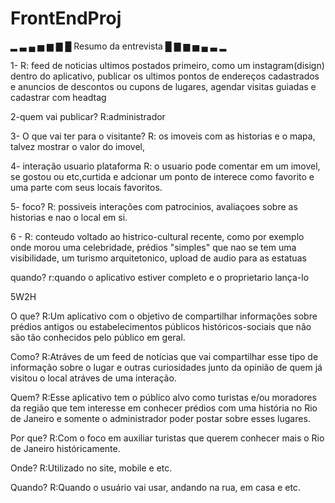 # FrontEndProj

▂ ▃ ▄ ▅ ▆ ▇ █ Resumo da entrevista █ ▇ ▆ ▅ ▄ ▃ ▂  

                                                               
1-
R: feed de noticias ultimos postados primeiro, como um instagram(disign) dentro do aplicativo, publicar os ultimos 
pontos de endereços cadastrados e anuncios de descontos ou cupons de lugares, agendar visitas guiadas e cadastrar com headtag


2-quem vai publicar?
R:administrador


3- O que vai ter para o visitante? 
R: os imoveis com as historias e o mapa, talvez mostrar o valor do imovel,


4- interação usuario plataforma 
R: o usuario pode comentar em um imovel, se gostou ou etc,curtida e adcionar um ponto de interece como favorito e uma parte com seus locais favoritos.


5- foco?
R: possiveis interações com patrocinios, avaliaçoes sobre as historias e nao o local em si.


6 -
R: conteudo voltado ao histrico-cultural recente, como por exemplo onde morou uma celebridade, prédios "simples" que nao se tem uma visibilidade, 
um turismo arquitetonico, upload de audio para as estatuas



quando?
r:quando o aplicativo estiver completo e o proprietario lança-lo



5W2H

O que?
R:Um aplicativo com o objetivo de compartilhar informações sobre prédios antigos ou estabelecimentos públicos históricos-sociais que não são tão conhecidos pelo público em geral.


Como?
R:Atráves de um feed de notícias que vai compartilhar esse tipo de informação sobre o lugar e outras curiosidades junto da opinião de quem já visitou o local atráves de uma interação.


Quem?
R:Esse aplicativo tem o público alvo como turistas e/ou moradores da região que tem interesse em conhecer prédios com uma história no Rio de Janeiro e somente o administrador poder postar sobre esses lugares. 

Por que?
R:Com o foco em auxiliar turistas que querem conhecer mais o Rio de Janeiro históricamente.

Onde?
R:Utilizado no site, mobile e etc.

Quando?
R:Quando o usuário vai usar, andando na rua, em casa e etc.


